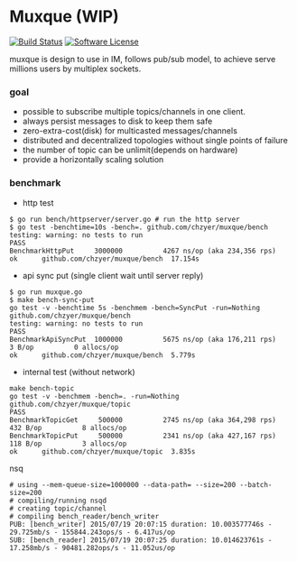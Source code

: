 # Muxque (WIP)

[![Build Status](https://travis-ci.org/chzyer/muxque.svg?branch=master)](https://travis-ci.org/chzyer/muxque)
[![Software License](https://img.shields.io/badge/license-MIT-brightgreen.svg)](LICENSE.md)

muxque is design to use in IM, follows pub/sub model, to achieve serve millions users by multiplex sockets.

### goal
* possible to subscribe multiple topics/channels in one client.
* always persist messages to disk to keep them safe
* zero-extra-cost(disk) for multicasted messages/channels
* distributed and decentralized topologies without single points of failure
* the number of topic can be unlimit(depends on hardware)
* provide a horizontally scaling solution

### benchmark

* http test
```
$ go run bench/httpserver/server.go # run the http server
$ go test -benchtime=10s -bench=. github.com/chzyer/muxque/bench
testing: warning: no tests to run
PASS
BenchmarkHttpPut	 3000000	      4267 ns/op (aka 234,356 rps)
ok  	github.com/chzyer/muxque/bench	17.154s
```

* api sync put (single client wait until server reply)
```
$ go run muxque.go
$ make bench-sync-put
go test -v -benchtime 5s -benchmem -bench=SyncPut -run=Nothing github.com/chzyer/muxque/bench
testing: warning: no tests to run
PASS
BenchmarkApiSyncPut	 1000000	      5675 ns/op (aka 176,211 rps)	       3 B/op	       0 allocs/op
ok  	github.com/chzyer/muxque/bench	5.779s
```

* internal test (without network)
```
make bench-topic
go test -v -benchmem -bench=. -run=Nothing github.com/chzyer/muxque/topic
PASS
BenchmarkTopicGet	  500000	      2745 ns/op (aka 364,298 rps)	     432 B/op	       8 allocs/op
BenchmarkTopicPut	  500000	      2341 ns/op (aka 427,167 rps)	     118 B/op	       3 allocs/op
ok  	github.com/chzyer/muxque/topic	3.835s
```

nsq
```
# using --mem-queue-size=1000000 --data-path= --size=200 --batch-size=200
# compiling/running nsqd
# creating topic/channel
# compiling bench_reader/bench_writer
PUB: [bench_writer] 2015/07/19 20:07:15 duration: 10.003577746s - 29.725mb/s - 155844.243ops/s - 6.417us/op
SUB: [bench_reader] 2015/07/19 20:07:25 duration: 10.014623761s - 17.258mb/s - 90481.282ops/s - 11.052us/op
```
